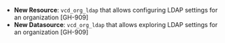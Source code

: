 * **New Resource**: `vcd_org_ldap` that allows configuring LDAP settings for an organization [GH-909]
* **New Datasource**: `vcd_org_ldap` that allows exploring LDAP settings for an organization [GH-909]
